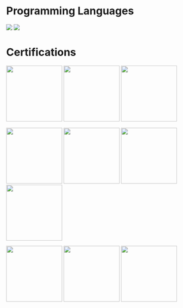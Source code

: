 # Programming Languages
<img  src="https://www.pngmart.com/files/7/Python-Transparent-Background.png"/>
<img  src="https://upload.wikimedia.org/wikipedia/commons/thumb/1/18/ISO_C%2B%2B_Logo.svg/1822px-ISO_C%2B%2B_Logo.svg.png"/>

# Certifications
<p>
<img width="150" height="150" src="https://images.credly.com/size/340x340/images/4d894b46-a6c9-430f-bad4-75ccb7288bf9/image.png"/>
<img width="150" height="150" src="https://images.credly.com/size/340x340/images/00634f82-b07f-4bbd-a6bb-53de397fc3a6/image.png"/>
<img width="150" height="150" src="https://images.credly.com/size/340x340/images/be8fcaeb-c769-4858-b567-ffaaa73ce8cf/image.png"/> 
</p>
<p>
<img width="150" height="150" src="https://media.discordapp.net/attachments/892730124942848023/1041989986607706164/04294_CompTIA_Cert_Badges_Specialist_-_CIOS.png"/>
<img width="150" height="150" src="https://media.discordapp.net/attachments/892730124942848023/1041987715199143946/CompTIA_Network_2Bce.png"/>
<img width="150" height="150" src="https://media.discordapp.net/attachments/892730124942848023/1041987232812236800/My_project_2.png"/>
<img width="150" height="150" src="https://images.credly.com/size/340x340/images/40d75658-d28b-4a28-8bff-bea3ab502778/ITF_2B_Logo_Certified.png"/>
</P>
<p>
<img width="150" height="150" src="https://images.credly.com/size/340x340/images/3829db50-49a8-4f30-85c5-639ffc4a7b2f/image.png"/>
<img width="150" height="150" src="https://images.credly.com/size/340x340/images/057618fc-72f8-4633-9a74-1c06972f1e0d/CloudWebApplicationsDevelopmentBadge.png"/>
<img width="150" height="150" src="https://images.credly.com/size/340x340/images/434e65c8-79c7-490c-b0fe-d084dedd5f1f/image.png"/>
</p>
